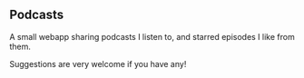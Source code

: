 ## Podcasts

A small webapp sharing podcasts I listen to, and starred episodes I like from them.

Suggestions are very welcome if you have any!
